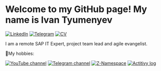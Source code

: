# Welcome to my GitHub page! My name is Ivan Tyumenyev

[![LinkedIn](https://img.shields.io/badge/LinkedIn-profile-%230e76a8?style=flat&logo=linkedin)](www.linkedin.com/in/ivan-tyumenyev)
[![Telegram](https://img.shields.io/badge/Telegram-ping-%232CA5E0?style=flat&logo=telegram)](https://t.me/svirinstel)
[![CV](https://img.shields.io/badge/CV-hire-success?style=flat)](https://docs.google.com/document/d/1nJzzvulJRePwGqaLbXVPYlkB5NdiO-YX2eBnCjYqClM/edit?usp=sharing)

I am a remote SAP IT Expert, project team lead and agile evangelist.

🥤My hobbies:

[![YouTube channel](https://img.shields.io/badge/Youtube-channel-red?style=flat&logo=youtube)](https://www.youtube.com/channel/UCZWBJMMn4vLZc4nZiKbOD1g/about?view_as=subscriber)
[![Telegram channel](https://img.shields.io/badge/Telegram-channel-yellow?style=flat&logo=telegram)](https://t.me/budni_sapera)
[![Z-Namespace](https://img.shields.io/badge/z--namespace-podcast-green?style=flat&logo=google%20podcasts)](https://ilyakaznacheev.github.io/z-namespace/)
[![Actitivy log](https://img.shields.io/badge/log-activity-lightgrey?style=flat)](https://ilyakaznacheev.github.io/public/)
